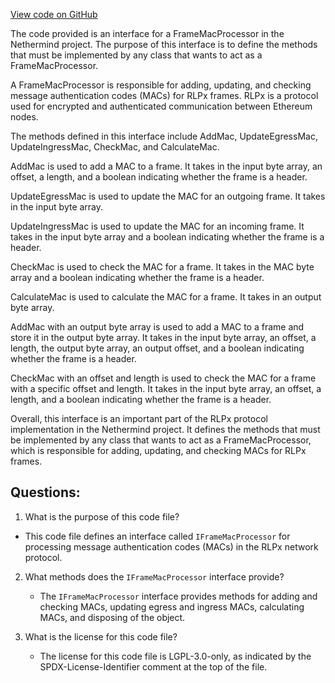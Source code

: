 [View code on GitHub](https://github.com/NethermindEth/nethermind/src/Nethermind/Nethermind.Network/Rlpx/IFrameMacProcessor.cs)

The code provided is an interface for a FrameMacProcessor in the Nethermind project. The purpose of this interface is to define the methods that must be implemented by any class that wants to act as a FrameMacProcessor. 

A FrameMacProcessor is responsible for adding, updating, and checking message authentication codes (MACs) for RLPx frames. RLPx is a protocol used for encrypted and authenticated communication between Ethereum nodes. 

The methods defined in this interface include AddMac, UpdateEgressMac, UpdateIngressMac, CheckMac, and CalculateMac. 

AddMac is used to add a MAC to a frame. It takes in the input byte array, an offset, a length, and a boolean indicating whether the frame is a header. 

UpdateEgressMac is used to update the MAC for an outgoing frame. It takes in the input byte array. 

UpdateIngressMac is used to update the MAC for an incoming frame. It takes in the input byte array and a boolean indicating whether the frame is a header. 

CheckMac is used to check the MAC for a frame. It takes in the MAC byte array and a boolean indicating whether the frame is a header. 

CalculateMac is used to calculate the MAC for a frame. It takes in an output byte array. 

AddMac with an output byte array is used to add a MAC to a frame and store it in the output byte array. It takes in the input byte array, an offset, a length, the output byte array, an output offset, and a boolean indicating whether the frame is a header. 

CheckMac with an offset and length is used to check the MAC for a frame with a specific offset and length. It takes in the input byte array, an offset, a length, and a boolean indicating whether the frame is a header. 

Overall, this interface is an important part of the RLPx protocol implementation in the Nethermind project. It defines the methods that must be implemented by any class that wants to act as a FrameMacProcessor, which is responsible for adding, updating, and checking MACs for RLPx frames.
## Questions: 
 1. What is the purpose of this code file?
   - This code file defines an interface called `IFrameMacProcessor` for processing message authentication codes (MACs) in the RLPx network protocol.

2. What methods does the `IFrameMacProcessor` interface provide?
   - The `IFrameMacProcessor` interface provides methods for adding and checking MACs, updating egress and ingress MACs, calculating MACs, and disposing of the object.

3. What is the license for this code file?
   - The license for this code file is LGPL-3.0-only, as indicated by the SPDX-License-Identifier comment at the top of the file.